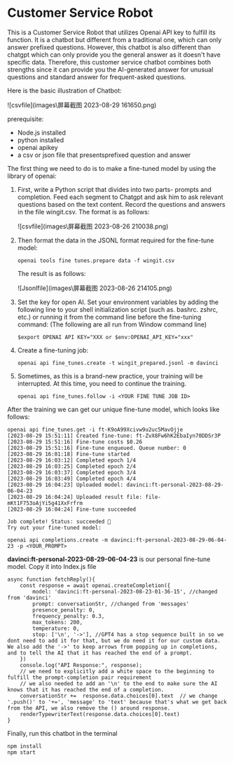 # Customer Service Robot

This is a  Customer Service Robot that utilizes Openai API key to fulfill its function. It is a chatbot but different from a traditional one, which can only answer prefixed questions. However, this chatbot is also different than chatgpt which can only provide you the general answer as it doesn't have specific data. Therefore, this customer service  chatbot combines both strengths since it can provide you the AI-generated answer for unusual questions  and standard answer for frequent-asked questions.

Here is the basic illustration of Chatbot:

![csvfile](images\屏幕截图 2023-08-29 161650.png)

prerequisite:

- Node.js installed
- python installed
- openai apikey
- a csv or json file that presentsprefixed question and answer

The first thing we need to do is to make a fine-tuned model by using the library of openai:

1. First, write a Python script that divides into two parts- prompts and completion. Feed each segment to Chatgpt and ask him to ask relevant questions based on the text content. Record the questions and answers in the file wingit.csv. The format is as follows:

   ![csvfile](images\屏幕截图 2023-08-26 210038.png)

2. Then format the data in the JSONL format required for the fine-tune model:

   ~~~
   openai tools fine tunes.prepare data -f wingit.csv
   ~~~

   The result is as follows:

   ![Jsonlfile](images\屏幕截图 2023-08-26 214105.png)

3. Set the key for open AI. Set your environment variables by adding the following line to your shell initialization script (such as. bashrc. zshrc, etc.) or running it from the command line before the fine-tuning command: (The following are all run from Window command line)

   ~~~
   $export OPENAI API KEY="XXX or $env:OPENAI_API_KEY="xxx"
   ~~~

4. Create a fine-tuning job:

   ~~~
   openai api fine_tunes.create -t wingit_prepared.jsonl -m davinci
   ~~~

5. Sometimes, as this is a brand-new practice, your training will be interrupted. At this time, you need to continue the training.

   ~~~
   openai api fine_tunes.follow -i <YOUR FINE TUNE JOB ID>
   ~~~

After the training we can get our unique fine-tune model, which looks like follows:

~~~
openai api fine_tunes.get -i ft-K9oA99Xcivw9u2uc5MavOjje
[2023-08-29 15:51:11] Created fine-tune: ft-ZvX8Fw6hK2EbaIyn70DDSr3P
[2023-08-29 15:51:16] Fine-tune costs $0.26
[2023-08-29 15:51:16] Fine-tune enqueued. Queue number: 0
[2023-08-29 16:01:18] Fine-tune started
[2023-08-29 16:03:12] Completed epoch 1/4
[2023-08-29 16:03:25] Completed epoch 2/4
[2023-08-29 16:03:37] Completed epoch 3/4
[2023-08-29 16:03:49] Completed epoch 4/4
[2023-08-29 16:04:23] Uploaded model: davinci:ft-personal-2023-08-29-06-04-23
[2023-08-29 16:04:24] Uploaded result file: file-mKt1F753oAjYi5g41XxFrfrm
[2023-08-29 16:04:24] Fine-tune succeeded

Job complete! Status: succeeded 🎉
Try out your fine-tuned model:

openai api completions.create -m davinci:ft-personal-2023-08-29-06-04-23 -p <YOUR_PROMPT>
~~~

**davinci:ft-personal-2023-08-29-06-04-23** is our personal fine-tune model. Copy it into Index.js file

~~~
async function fetchReply(){
    const response = await openai.createCompletion({
        model: 'davinci:ft-personal-2023-08-23-01-36-15', //changed from 'davinci'
        prompt: conversationStr, //changed from 'messages'
        presence_penalty: 0,
        frequency_penalty: 0.3,
        max_tokens: 200,
        temperature: 0,
        stop: ['\n', '->'], //GPT4 has a stop sequence built in so we dont need to add it for that, but we do need it for our custom data. We also add the '->' to keep arrows from popping up in completions, and to tell the AI that it has reached the end of a prompt.
    })
    console.log("API Response:", response);
    // we need to explicitly add a white space to the beginning to fulfill the prompt-completion pair requirement
    // we also needed to add an '\n' to the end to make sure the AI knows that it has reached the end of a completion.
    conversationStr +=  response.data.choices[0].text  // we change '.push()' to '+=', 'message' to 'text' because that's what we get back from the API, we also remove the () around response.
    renderTypewriterText(response.data.choices[0].text)
}
~~~

Finally, run this chatbot in the terminal

```
npm install
npm start
````
